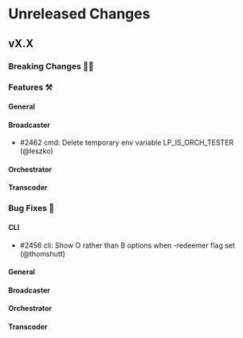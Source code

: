 # Unreleased Changes

## vX.X

### Breaking Changes 🚨🚨

### Features ⚒

#### General

#### Broadcaster
- \#2462 cmd: Delete temporary env variable LP_IS_ORCH_TESTER (@leszko)

#### Orchestrator

#### Transcoder

### Bug Fixes 🐞

#### CLI
- \#2456 cli: Show O rather than B options when -redeemer flag set (@thomshutt)

#### General

#### Broadcaster

#### Orchestrator

#### Transcoder
